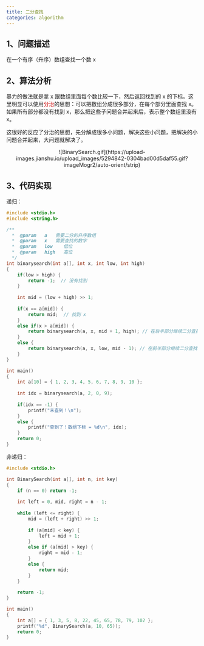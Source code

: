 ```yaml
---
title: 二分查找
categories: algorithm
---
```


## 1、问题描述

在一个有序（升序）数组查找一个数 x

## 2、算法分析

暴力的做法就是拿 x 跟数组里面每个数比较一下，然后返回找到的 x 的下标。这里明显可以使用<font color=#cc0000>分治</font>的思想：可以把数组分成很多部分，在每个部分里面查找 x。如果所有部分都没有找到 x，那么把这些子问题合并起来后，表示整个数组里没有 x。

这很好的反应了分治的思想，先分解成很多小问题，解决这些小问题，把解决的小问题合并起来，大问题就解决了。

<center>![BinarySearch.gif](https://upload-images.jianshu.io/upload_images/5294842-0304bad00d5daf55.gif?imageMogr2/auto-orient/strip)</center>

## 3、代码实现

递归：

```c
#include <stdio.h>
#include <string.h>

/**
  *  @param   a   需要二分的升序数组
  *  @param   x   需要查找的数字
  *  @param   low    低位
  *  @param   high   高位
  */
int binarysearch(int a[], int x, int low, int high)
{
    if(low > high) {
        return -1;  // 没有找到
    }
    
    int mid = (low + high) >> 1;
    
    if(x == a[mid]) {
        return mid;  // 找到 x
    }
    else if(x > a[mid]) {
        return binarysearch(a, x, mid + 1, high); // 在后半部分继续二分查找
    }
    else {
        return binarysearch(a, x, low, mid - 1); // 在前半部分继续二分查找
    }
}

int main()
{
    int a[10] = { 1, 2, 3, 4, 5, 6, 7, 8, 9, 10 };
    
    int idx = binarysearch(a, 2, 0, 9);
    
    if(idx == -1) {
        printf("未查到！\n");
    }
    else {
        printf("查到了！数组下标 = %d\n", idx);
    }
    return 0;
}
```

非递归：

```c
#include <stdio.h>

int BinarySearch(int a[], int n, int key)
{
    if (n == 0) return -1;
    
    int left = 0, mid, right = n - 1;
    
    while (left <= right) {
        mid = (left + right) >> 1;
        
        if (a[mid] < key) {
            left = mid + 1;
        }
        else if (a[mid] > key) {
            right = mid - 1;
        }
        else {
            return mid;
        }
    }
    
    return -1;
}

int main()
{
    int a[] = { 1, 3, 5, 8, 22, 45, 65, 78, 79, 102 };
    printf("%d", BinarySearch(a, 10, 65));
    return 0;
}
```